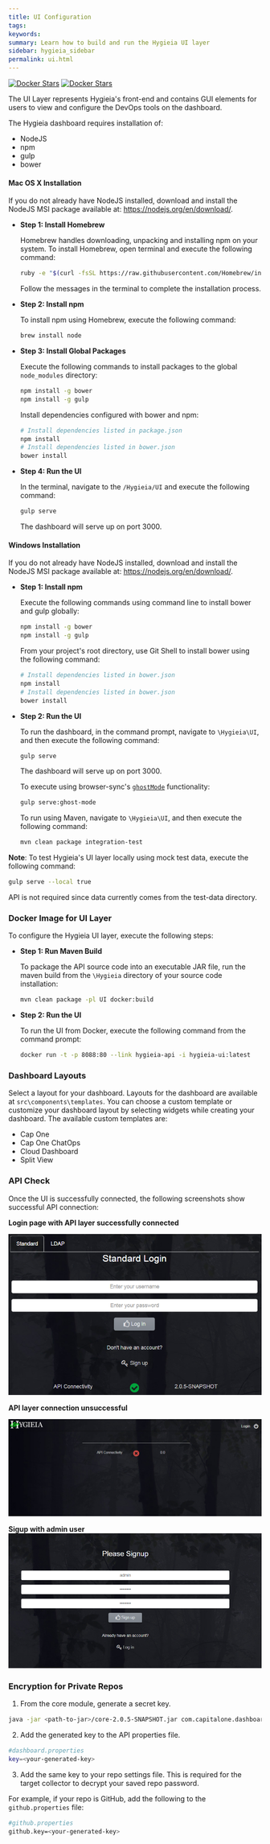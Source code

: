 ```yaml
---
title: UI Configuration
tags:
keywords:
summary: Learn how to build and run the Hygieia UI layer
sidebar: hygieia_sidebar
permalink: ui.html
---
```


[![Docker Stars](https://img.shields.io/docker/stars/capitalone/hygieia-ui.svg)](https://hub.docker.com/r/capitalone/hygieia-api/)
[![Docker Stars](https://img.shields.io/docker/pulls/capitalone/hygieia-ui.svg)](https://hub.docker.com/r/capitalone/hygieia-api/)

The UI Layer represents Hygieia's front-end and contains GUI elements for users to view and configure the DevOps tools on the dashboard.

The Hygieia dashboard requires installation of:

- NodeJS
- npm
- gulp
- bower

#### Mac OS X Installation

If you do not already have NodeJS installed, download and install the NodeJS MSI package available at: https://nodejs.org/en/download/.

*	**Step 1: Install Homebrew**

	Homebrew handles downloading, unpacking and installing npm on your system.
	To install Homebrew, open terminal and execute the following command:

	```bash
	ruby -e "$(curl -fsSL https://raw.githubusercontent.com/Homebrew/install/master/install)"
	```
	
 	Follow the messages in the terminal to complete the installation process.

*	**Step 2: Install npm**

	To install npm using Homebrew, execute the following command:
	
	```bash
	brew install node
	```

*	**Step 3: Install Global Packages**

	Execute the following commands to install packages to the global `node_modules` directory:
	
	```bash
	npm install -g bower
	npm install -g gulp
	```
	Install dependencies configured with bower and npm:

	```bash
	# Install dependencies listed in package.json
	npm install
	# Install dependencies listed in bower.json
	bower install
	```

*	**Step 4: Run the UI**
	
	In the terminal, navigate to the `/Hygieia/UI` and execute the following command:
	
	```bash
	gulp serve
	```
	
	The dashboard will serve up on port 3000.
	
#### Windows Installation

If you do not already have NodeJS installed, download and install the NodeJS MSI package available at: https://nodejs.org/en/download/.

*	**Step 1: Install npm**

	Execute the following commands using command line to install bower and gulp globally:

	```bash
	npm install -g bower
	npm install -g gulp
	```
	
	From your project's root directory, use Git Shell to install bower using the following command:

	```bash
	# Install dependencies listed in bower.json
	npm install
	# Install dependencies listed in bower.json
	bower install
	```

*	**Step 2: Run the UI**

	To run the dashboard, in the command prompt, navigate to `\Hygieia\UI`, and then execute the following command:

	```bash
	gulp serve
	```
	The dashboard will serve up on port 3000.

	To execute using browser-sync's [`ghostMode`](https://www.browsersync.io/docs/options#option-ghostMode) functionality:

	```bash
	gulp serve:ghost-mode
	```

	To run using Maven, navigate to `\Hygieia\UI`, and then execute the following command:

	```bash
	mvn clean package integration-test
	```

**Note**: To test Hygieia's UI layer locally using mock test data, execute the following command:

```bash
gulp serve --local true
```
API is not required since data currently comes from the test-data directory.

### Docker Image for UI Layer

To configure the Hygieia UI layer, execute the following steps:

*	**Step 1: Run Maven Build**

	To package the API source code into an executable JAR file, run the maven build from the `\Hygieia` directory of your source code installation:

	```bash
	mvn clean package -pl UI docker:build
	```
	
*	**Step 2: Run the UI**

	To run the UI from Docker, execute the following command from the command prompt:
	
	```bash
	docker run -t -p 8088:80 --link hygieia-api -i hygieia-ui:latest
	```
	
### Dashboard Layouts

Select a layout for your dashboard. Layouts for the dashboard are available at `src\components\templates`. You can choose a custom template or customize your dashboard layout by selecting widgets while creating your dashboard. The available custom templates are:

* Cap One
* Cap One ChatOps
* Cloud Dashboard
* Split View

### API Check

Once the UI is successfully connected, the following screenshots show successful API connection:

**Login page with API layer successfully connected**

![Image](/media/images/apiup.png)

**API layer connection unsuccessful**

![Image](/media/images/apidown.png)

**Sigup with admin user**
![Image](/media/images/adminuser.png)

### Encryption for Private Repos

1. From the core module, generate a secret key.

```bash
java -jar <path-to-jar>/core-2.0.5-SNAPSHOT.jar com.capitalone.dashboard.util.Encryption
```

2. Add the generated key to the API properties file.

```bash
#dashboard.properties
key=<your-generated-key>
```

3. Add the same key to your repo settings file. This is required for the target collector to decrypt your saved repo password.

For example, if your repo is GitHub, add the following to the `github.properties` file:

```bash
#github.properties
github.key=<your-generated-key>
```